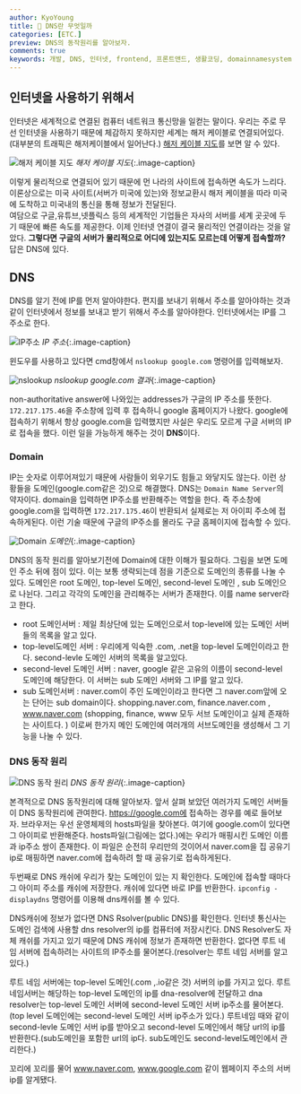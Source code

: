 ```yaml
---
author: KyoYoung
title: 🚥 DNS란 무엇일까
categories: [ETC.]
preview: DNS의 동작원리를 알아보자.
comments: true
keywords: 개발, DNS, 인터넷, frontend, 프론트앤드, 생활코딩, domainnamesystem
---
```


## 인터넷을 사용하기 위해서
인터넷은 세계적으로 연결된 컴퓨터 네트워크 통신망을 일컫는 말이다. 우리는 주로 무선 인터넷을 사용하기 때문에 체감하지 못하지만 
세계는 해저 케이블로 연결되어있다.(대부분의 트래픽은 해저케이블에서 일어난다.) [해저 케이블 지도](https://www.submarinecablemap.com/)를 보면 알 수 있다.

![해저 케이블 지도](https://ifh.cc/g/FksPYl.jpg) *해저 케이블 지도*{:.image-caption}

 이렇게 물리적으로 연결되어 있기 때문에 먼 나라의 사이트에 접속하면 속도가 느리다. 이론상으로는 미국 사이트(서버가 미국에 있는)와 정보교환시 해저 케이블을 따라 미국에 도착하고 미국내의 통신을 통해 정보가 전달된다.      
여담으로 구글,유튜브,넷플릭스 등의 세계적인 기업들은 자사의 서버를 세계 곳곳에 두기 때문에 빠른 속도를 제공한다. 
이제 인터넷 연결이 결국 물리적인 연결이라는 것을 알았다. **그렇다면 구글의 서버가 물리적으로 어디에 있는지도 모르는데 어떻게 접속할까?**
답은 DNS에 있다. 

## DNS
DNS를 알기 전에 IP를 먼저 알아야한다. 편지를 보내기 위해서 주소를 알아야하는 것과 같이 인터넷에서 정보를 보내고 받기 위해서 주소를 알아야한다.
인터넷에서는 IP를 그 주소로 한다.

![IP주소](https://blog.kakaocdn.net/dn/btcSed/btqDx5RXuFq/8zbssyvLo2EnLhsv5J1VYk/img.png) *IP 주소*{:.image-caption}

윈도우를 사용하고 있다면 cmd창에서 `nslookup google.com` 명령어를 입력해보자. 

![nslookup](https://ifh.cc/g/RiRnfQ.png) *nslookup google.com 결과*{:.image-caption}

non-authoritative answer에 나와있는 addresses가 구글의 IP 주소를 뜻한다. `172.217.175.46`을 주소창에 입력 후 접속하니 google 홈페이지가 나왔다.
google에 접속하기 위해서 항상 google.com을 입력했지만 사실은 우리도 모르게 구글 서버의 IP로 접속을 했다. 이런 일을 가능하게 해주는 것이 **DNS**이다. 

### Domain  
IP는 숫자로 이루어져있기 때문에 사람들이 외우기도 힘들고 와닿지도 않는다. 이런 상황들을 도메인(google.com같은 것)으로 해결했다.
 DNS는 `Domain Name Server`의 약자이다. domain을 입력하면 IP주소를 반환해주는 역할을 한다. 즉 주소창에 google.com을 입력하면 `172.217.175.46`이 반환되서 실제로는 저 아이피 주소에 접속하게된다.
이런 기술 때문에 구글의 IP주소를 몰라도 구글 홈페이지에 접속할 수 있다. 

![Domain](https://ifh.cc/g/rAyunA.png) *도메인*{:.image-caption}

DNS의 동작 원리를 알아보기전에 Domain에 대한 이해가 필요하다. 그림을 보면 도메인 주소 뒤에 점이 있다. 이는 보통 생략되는데 점을 기준으로 도메인의 종류를 나눌 수 있다. 
도메인은 root 도메인, top-level 도메인, second-level 도메인 , sub 도메인으로 나뉜다. 그리고 각각의 도메인을 관리해주는 서버가 존재한다. 이를 name server라고 한다.  

- root 도메인서버 : 제일 최상단에 있는 도메인으로서 top-level에 있는 도메인 서버들의 목록을 알고 있다. 
- top-level도메인 서버 : 우리에게 익숙한 .com, .net을 top-level 도메인이라고 한다. second-levle 도메인 서버의 목록을 알고있다. 
- second-level 도메인 서버 : naver, google 같은 고유의 이름이 second-level 도메인에 해당한다. 이 서버는 sub 도메인 서버와 그 IP를 알고 있다. 
- sub 도메인서버 : naver.com이 주인 도메인이라고 한다면 그 naver.com앞에 오는 단어는 sub domain이다. shopping.naver.com, finance.naver.com , www.naver.com (shopping, finance, www 모두 서브 도메인이고 실제 존재하는 사이트다. ) 이로써 한가지 메인 도메인에 여러개의 서브도메인을 생성해서 그 기능을 나눌 수 있다.  

### DNS 동작 원리
 ![DNS 동작 원리](https://www.cloudflare.com/img/learning/dns/what-is-dns/dns-lookup-diagram.png) *DNS 동작 원리*{:.image-caption}


본격적으로 DNS 동작원리에 대해 알아보자. 앞서 살펴 보았던 여러가지 도메인 서버들이 DNS 동작원리에 관여한다. https://google.com에 접속하는 경우를 예로 들어보자. 
브라우저는 우선 운영체제의 hosts파일을 찾아본다. 여기에 google.com이 있다면 그 아이피로 반환해준다. 
hosts파일(그림에는 없다.)에는 우리가 매핑시킨 도메인 이름과 ip주소 쌍이 존재한다. 이 파일은 순전히 우리만의 것이어서 naver.com을 집 공유기 ip로 매핑하면 naver.com에 접속하려 할 때 공유기로 접속하게된다. 

두번째로 DNS 캐쉬에 우리가 찾는 도메인이 있는 지 확인한다. 도메인에 접속할 때마다 그 아이피 주소를 캐쉬에 저장한다. 캐쉬에 있다면 바로 IP를 반환한다. `ipconfig -displaydns` 명령어를 이용해 dns캐쉬를 볼 수 있다.

DNS캐쉬에 정보가 없다면 DNS Rsolver(public DNS)를 확인한다. 인터넷 통신사는 도메인 검색에 사용할 dns resolver의 ip를 컴퓨터에 저장시킨다. 
DNS Resolver도 자체 캐쉬를 가지고 있기 때문에 DNS 캐쉬에 정보가 존재하면 반환한다. 없다면 루트 네임 서버에 접속하려는 사이트의 IP주소를 물어본다.(resolver는 루트 네임 서버를 알고있다.)

루트 네임 서버에는 top-level 도메인(.com ,.io같은 것) 서버의 ip를 가지고 있다. 루트네임서버는 해당하는 top-level 도메인의 ip를 dna-resolver에 전달하고 dna resolver는 top-level 도메인 서버에 second-level 도메인 서버 ip주소를 물어본다.(top level 도메인에는 second-level 도메인 서버 ip주소가 있다.)
루트네임 때와 같이 second-levle 도메인 서버 ip를 받아오고 second-level 도메인에서 해당 url의 ip를 반환한다.(sub도메인을 포함한 url의 ip다. sub도메인도 second-level도메인에서 관리한다.)

꼬리에 꼬리를 물어 www.naver.com, www.google.com 같이 웹페이지 주소의 서버 ip를 알게됐다.  
